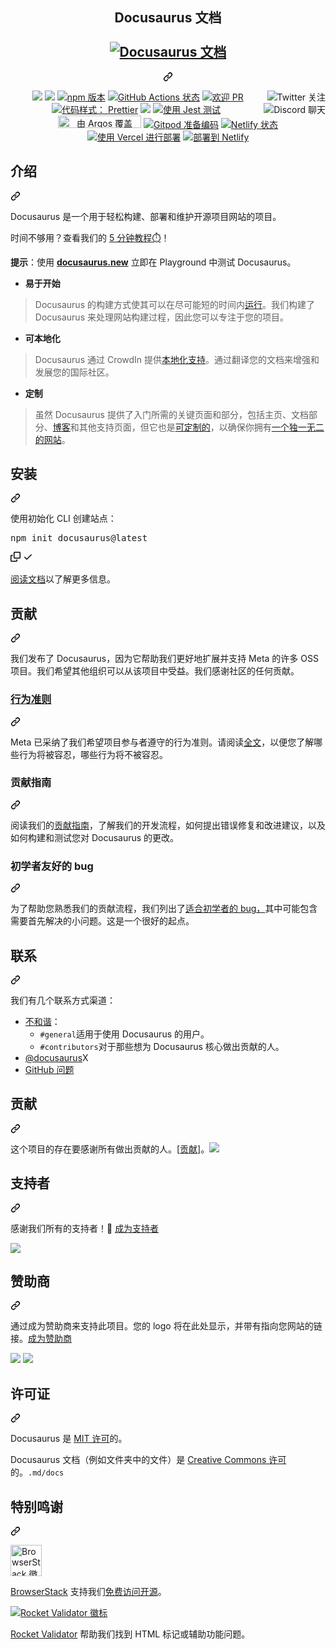 <div class="Box-sc-g0xbh4-0 QkQOb js-snippet-clipboard-copy-unpositioned" data-hpc="true"><article class="markdown-body entry-content container-lg" itemprop="text"><div align="center" dir="auto">
  <div class="markdown-heading" dir="auto"><h1 align="center" tabindex="-1" class="heading-element" dir="auto"><font _mstmutation="1" _msttexthash="12160551" _msthash="376">Docusaurus 文档</font><br>
    <br>
    <a href="https://docusaurus.io" rel="nofollow">
      <img src="https://camo.githubusercontent.com/d57e7527e78029109efef32f0b88dc9e7f2d8c9e8d4cee346c630202f21a28df/68747470733a2f2f646f63757361757275732e696f2f696d672f736c6173682d696e74726f647563696e672e737667" alt="Docusaurus 文档" data-canonical-src="https://docusaurus.io/img/slash-introducing.svg" style="max-width: 100%;" _mstalt="163358" _msthash="375">
    </a>
  </h1><a id="user-content-----docusaurus------------------------" class="anchor" aria-label="永久链接：
 Docusaurus 文档" href="#----docusaurus------------------------" _mstaria-label="449163" _msthash="377"><svg class="octicon octicon-link" viewBox="0 0 16 16" version="1.1" width="16" height="16" aria-hidden="true"><path d="m7.775 3.275 1.25-1.25a3.5 3.5 0 1 1 4.95 4.95l-2.5 2.5a3.5 3.5 0 0 1-4.95 0 .751.751 0 0 1 .018-1.042.751.751 0 0 1 1.042-.018 1.998 1.998 0 0 0 2.83 0l2.5-2.5a2.002 2.002 0 0 0-2.83-2.83l-1.25 1.25a.751.751 0 0 1-1.042-.018.751.751 0 0 1-.018-1.042Zm-4.69 9.64a1.998 1.998 0 0 0 2.83 0l1.25-1.25a.751.751 0 0 1 1.042.018.751.751 0 0 1 .018 1.042l-1.25 1.25a3.5 3.5 0 1 1-4.95-4.95l2.5-2.5a3.5 3.5 0 0 1 4.95 0 .751.751 0 0 1-.018 1.042.751.751 0 0 1-1.042.018 1.998 1.998 0 0 0-2.83 0l-2.5 2.5a1.998 1.998 0 0 0 0 2.83Z"></path></svg></a></div>
</div>
<p align="center" dir="auto">
  <a href="https://x.com/docusaurus" rel="nofollow"><img src="https://camo.githubusercontent.com/cafe6a44052c651b78397254d94d9b4df7aacb5c1a9ce8c136dd3dabacb76108/68747470733a2f2f696d672e736869656c64732e696f2f747769747465722f666f6c6c6f772f646f63757361757275732e7376673f7374796c653d736f6369616c" align="right" alt="Twitter 关注" data-canonical-src="https://img.shields.io/twitter/follow/docusaurus.svg?style=social" style="max-width: 100%;" _mstalt="235079" _msthash="378"></a>
  <a href="#backers" alt="sponsors on Open Collective"><img src="https://camo.githubusercontent.com/22eee75932e7a7b84b330509cbad597d2ee41e247def70e9a69ce1b5d7940017/68747470733a2f2f6f70656e636f6c6c6563746976652e636f6d2f446f63757361757275732f6261636b6572732f62616467652e737667" data-canonical-src="https://opencollective.com/Docusaurus/backers/badge.svg" style="max-width: 100%;"></a>
  <a href="#sponsors" alt="Sponsors on Open Collective"><img src="https://camo.githubusercontent.com/6de96dc4c9a2d15e5e06dc3cebfbb6614393534c3c3efca6860bd29805166d18/68747470733a2f2f6f70656e636f6c6c6563746976652e636f6d2f446f63757361757275732f73706f6e736f72732f62616467652e737667" data-canonical-src="https://opencollective.com/Docusaurus/sponsors/badge.svg" style="max-width: 100%;"></a>
  <a href="https://www.npmjs.com/package/@docusaurus/core" rel="nofollow"><img src="https://camo.githubusercontent.com/336d9450f339280328abe72a4c5f5c2da3102427e84d98f5829c930db069b05e/68747470733a2f2f696d672e736869656c64732e696f2f6e706d2f762f40646f63757361757275732f636f72652e7376673f7374796c653d666c6174" alt="npm 版本" data-canonical-src="https://img.shields.io/npm/v/@docusaurus/core.svg?style=flat" style="max-width: 100%;" _mstalt="165048" _msthash="379"></a>
  <a href="https://github.com/facebook/docusaurus/actions/workflows/tests.yml"><img src="https://github.com/facebook/docusaurus/actions/workflows/tests.yml/badge.svg" alt="GitHub Actions 状态" style="max-width: 100%;" _mstalt="422344" _msthash="380"></a>
  <a href="/facebook/docusaurus/blob/main/CONTRIBUTING.md#pull-requests"><img src="https://camo.githubusercontent.com/d88d8d77fa79e828eea397f75a1ebd114d13488aeec4747477ffbd2274de95ed/68747470733a2f2f696d672e736869656c64732e696f2f62616467652f5052732d77656c636f6d652d627269676874677265656e2e737667" alt="欢迎 PR" data-canonical-src="https://img.shields.io/badge/PRs-welcome-brightgreen.svg" style="max-width: 100%;" _mstalt="151060" _msthash="381"></a>
  <a href="https://discord.gg/docusaurus" rel="nofollow"><img src="https://camo.githubusercontent.com/980125d690d5ff8ffef9695ddd5c1ca2a16af9a45e89b043078e2e15b5261bd1/68747470733a2f2f696d672e736869656c64732e696f2f646973636f72642f3130323836303738343332393035323136302e737667" align="right" alt="Discord 聊天" data-canonical-src="https://img.shields.io/discord/102860784329052160.svg" style="max-width: 100%;" _mstalt="172276" _msthash="382"></a>
  <a href="https://github.com/prettier/prettier"><img alt="代码样式： Prettier" src="https://camo.githubusercontent.com/754faf8c130f602a98f87fd2912a8d4b9bcf8ab623fa9ac3352853015968cdb9/68747470733a2f2f696d672e736869656c64732e696f2f62616467652f636f64655f7374796c652d70726574746965722d6666363962342e737667" data-canonical-src="https://img.shields.io/badge/code_style-prettier-ff69b4.svg" style="max-width: 100%;" _mstalt="385788" _msthash="383"></a>
  <a href="#license"><img src="https://camo.githubusercontent.com/74d3a10eeae3c9fa6b06f901a0032ce7f19a3439accc0b837b8112fbc123054e/68747470733a2f2f696d672e736869656c64732e696f2f6769746875622f6c6963656e73652f736f757263657265722d696f2f68616c6c2d6f662d66616d652e7376673f636f6c6f72423d666630303030" data-canonical-src="https://img.shields.io/github/license/sourcerer-io/hall-of-fame.svg?colorB=ff0000" style="max-width: 100%;"></a>
  <a href="https://github.com/facebook/jest"><img src="https://camo.githubusercontent.com/34369befc8c6020c277601f2167db2a9789514694bbd4b64c8589995df5d30c0/68747470733a2f2f696d672e736869656c64732e696f2f62616467652f7465737465645f776974682d6a6573742d3939343234662e737667" alt="使用 Jest 测试" data-canonical-src="https://img.shields.io/badge/tested_with-jest-99424f.svg" style="max-width: 100%;" _mstalt="258752" _msthash="384"></a>
  <a href="https://argos-ci.com" aria-label="由 Argos 覆盖" rel="nofollow" _mstaria-label="255099" _msthash="390"><img src="https://camo.githubusercontent.com/17126a54eb44f3e38feb0f6edde94f21ee57f8dc0e6ea76896a33e6ab0736d70/68747470733a2f2f6172676f732d63692e636f6d2f62616467652e737667" alt="由 Argos 覆盖" width="133" height="20" data-canonical-src="https://argos-ci.com/badge.svg" style="max-width: 100%;" _mstalt="255099" _msthash="385"></a>
  <a href="https://gitpod.io/#https://github.com/facebook/docusaurus" rel="nofollow"><img src="https://camo.githubusercontent.com/e4e3e01aa9d0e6c58de411253ad5ffd73074f989b9363a8f01d64fb62d09a662/68747470733a2f2f696d672e736869656c64732e696f2f62616467652f476974706f642d52656164792d2d746f2d2d436f64652d626c75653f6c6f676f3d676974706f64" alt="Gitpod 准备编码" data-canonical-src="https://img.shields.io/badge/Gitpod-Ready--to--Code-blue?logo=gitpod" style="max-width: 100%;" _mstalt="372385" _msthash="386"></a>
  <a href="https://app.netlify.com/sites/docusaurus-2/deploys" rel="nofollow"><img src="https://camo.githubusercontent.com/7c60e740556a71d79564d74ca891a3702c466f8b80df7b5406e1aaf26a99b77e/68747470733a2f2f6170692e6e65746c6966792e636f6d2f6170692f76312f6261646765732f39653166663535392d343430352d346562652d383731382d3565323163303737346263382f6465706c6f792d737461747573" alt="Netlify 状态" data-canonical-src="https://api.netlify.com/api/v1/badges/9e1ff559-4405-4ebe-8718-5e21c0774bc8/deploy-status" style="max-width: 100%;" _mstalt="235911" _msthash="387"></a>
  <a href="https://vercel.com/new/clone?repository-url=https%3A%2F%2Fgithub.com%2Ffacebook%2Fdocusaurus%2Ftree%2Fmain%2Fexamples%2Fclassic&amp;project-name=my-docusaurus-site&amp;repo-name=my-docusaurus-site" rel="nofollow"><img src="https://camo.githubusercontent.com/20bea215d35a4e28f2c92ea5b657d006b087687486858a40de2922a4636301ab/68747470733a2f2f76657263656c2e636f6d2f627574746f6e" alt="使用 Vercel 进行部署" data-canonical-src="https://vercel.com/button" style="max-width: 100%;" _mstalt="317057" _msthash="388"></a>
  <a href="https://app.netlify.com/start/deploy?repository=https://github.com/slorber/docusaurus-starter" rel="nofollow"><img src="https://camo.githubusercontent.com/8ef0cc1d083b2d67eb72500031401d9b52c3ecb9fb4c4405f46afd0d0aba02d6/68747470733a2f2f7777772e6e65746c6966792e636f6d2f696d672f6465706c6f792f627574746f6e2e737667" alt="部署到 Netlify" data-canonical-src="https://www.netlify.com/img/deploy/button.svg" style="max-width: 100%;" _mstalt="291005" _msthash="389"></a>
</p>
<div class="markdown-heading" dir="auto"><h2 tabindex="-1" class="heading-element" dir="auto" _msttexthash="5211505" _msthash="391">介绍</h2><a id="user-content-introduction" class="anchor" aria-label="永久链接： 简介" href="#introduction" _mstaria-label="523835" _msthash="392"><svg class="octicon octicon-link" viewBox="0 0 16 16" version="1.1" width="16" height="16" aria-hidden="true"><path d="m7.775 3.275 1.25-1.25a3.5 3.5 0 1 1 4.95 4.95l-2.5 2.5a3.5 3.5 0 0 1-4.95 0 .751.751 0 0 1 .018-1.042.751.751 0 0 1 1.042-.018 1.998 1.998 0 0 0 2.83 0l2.5-2.5a2.002 2.002 0 0 0-2.83-2.83l-1.25 1.25a.751.751 0 0 1-1.042-.018.751.751 0 0 1-.018-1.042Zm-4.69 9.64a1.998 1.998 0 0 0 2.83 0l1.25-1.25a.751.751 0 0 1 1.042.018.751.751 0 0 1 .018 1.042l-1.25 1.25a3.5 3.5 0 1 1-4.95-4.95l2.5-2.5a3.5 3.5 0 0 1 4.95 0 .751.751 0 0 1-.018 1.042.751.751 0 0 1-1.042.018 1.998 1.998 0 0 0-2.83 0l-2.5 2.5a1.998 1.998 0 0 0 0 2.83Z"></path></svg></a></div>
<p dir="auto" _msttexthash="264411563" _msthash="393">Docusaurus 是一个用于轻松构建、部署和维护开源项目网站的项目。</p>
<p dir="auto" _msttexthash="127362326" _msthash="394">时间不够用？查看我们的 <a href="https://tutorial.docusaurus.io" rel="nofollow" _istranslated="1">5 分钟教程⏱️</a>！</p>
<p dir="auto" _msttexthash="99924773" _msthash="395"><strong _istranslated="1">提示</strong>：使用 <strong _istranslated="1"><a href="https://docusaurus.new" rel="nofollow" _istranslated="1">docusaurus.new</a></strong> 立即在 Playground 中测试 Docusaurus。</p>
<ul dir="auto">
<li><strong _msttexthash="10303111" _msthash="396">易于开始</strong></li>
</ul>
<blockquote>
<p dir="auto" _msttexthash="790475829" _msthash="397">Docusaurus 的构建方式使其可以在尽可能短的时间内<a href="https://docusaurus.io/docs/installation" rel="nofollow" _istranslated="1">运行</a>。我们构建了 Docusaurus 来处理网站构建过程，因此您可以专注于您的项目。</p>
</blockquote>
<ul dir="auto">
<li><strong _msttexthash="10078705" _msthash="398">可本地化</strong></li>
</ul>
<blockquote>
<p dir="auto" _msttexthash="406511599" _msthash="399">Docusaurus 通过 CrowdIn 提供<a href="https://docusaurus.io/docs/i18n/introduction" rel="nofollow" _istranslated="1">本地化支持</a>。通过翻译您的文档来增强和发展您的国际社区。</p>
</blockquote>
<ul dir="auto">
<li><strong _msttexthash="4322734" _msthash="400">定制</strong></li>
</ul>
<blockquote>
<p dir="auto" _msttexthash="1060830290" _msthash="401">虽然 Docusaurus 提供了入门所需的关键页面和部分，包括主页、文档部分、<a href="https://docusaurus.io/docs/blog" rel="nofollow" _istranslated="1">博客</a>和其他支持页面，但它也是<a href="https://docusaurus.io/docs/creating-pages" rel="nofollow" _istranslated="1">可定制的</a>，以确保你拥有<a href="https://docusaurus.io/docs/styling-layout" rel="nofollow" _istranslated="1">一个独一无二的网站</a>。</p>
</blockquote>
<div class="markdown-heading" dir="auto"><h2 tabindex="-1" class="heading-element" dir="auto" _msttexthash="5773755" _msthash="402">安装</h2><a id="user-content-installation" class="anchor" aria-label="永久链接：安装" href="#installation" _mstaria-label="519259" _msthash="403"><svg class="octicon octicon-link" viewBox="0 0 16 16" version="1.1" width="16" height="16" aria-hidden="true"><path d="m7.775 3.275 1.25-1.25a3.5 3.5 0 1 1 4.95 4.95l-2.5 2.5a3.5 3.5 0 0 1-4.95 0 .751.751 0 0 1 .018-1.042.751.751 0 0 1 1.042-.018 1.998 1.998 0 0 0 2.83 0l2.5-2.5a2.002 2.002 0 0 0-2.83-2.83l-1.25 1.25a.751.751 0 0 1-1.042-.018.751.751 0 0 1-.018-1.042Zm-4.69 9.64a1.998 1.998 0 0 0 2.83 0l1.25-1.25a.751.751 0 0 1 1.042.018.751.751 0 0 1 .018 1.042l-1.25 1.25a3.5 3.5 0 1 1-4.95-4.95l2.5-2.5a3.5 3.5 0 0 1 4.95 0 .751.751 0 0 1-.018 1.042.751.751 0 0 1-1.042.018 1.998 1.998 0 0 0-2.83 0l-2.5 2.5a1.998 1.998 0 0 0 0 2.83Z"></path></svg></a></div>
<p dir="auto" _msttexthash="52486434" _msthash="404">使用初始化 CLI 创建站点：</p>
<div class="highlight highlight-source-shell notranslate position-relative overflow-auto" dir="auto"><pre>npm init docusaurus@latest</pre><div class="zeroclipboard-container">
    <clipboard-copy aria-label="Copy" class="ClipboardButton btn btn-invisible js-clipboard-copy m-2 p-0 d-flex flex-justify-center flex-items-center" data-copy-feedback="Copied!" data-tooltip-direction="w" value="npm init docusaurus@latest" tabindex="0" role="button">
      <svg aria-hidden="true" height="16" viewBox="0 0 16 16" version="1.1" width="16" data-view-component="true" class="octicon octicon-copy js-clipboard-copy-icon">
    <path d="M0 6.75C0 5.784.784 5 1.75 5h1.5a.75.75 0 0 1 0 1.5h-1.5a.25.25 0 0 0-.25.25v7.5c0 .138.112.25.25.25h7.5a.25.25 0 0 0 .25-.25v-1.5a.75.75 0 0 1 1.5 0v1.5A1.75 1.75 0 0 1 9.25 16h-7.5A1.75 1.75 0 0 1 0 14.25Z"></path><path d="M5 1.75C5 .784 5.784 0 6.75 0h7.5C15.216 0 16 .784 16 1.75v7.5A1.75 1.75 0 0 1 14.25 11h-7.5A1.75 1.75 0 0 1 5 9.25Zm1.75-.25a.25.25 0 0 0-.25.25v7.5c0 .138.112.25.25.25h7.5a.25.25 0 0 0 .25-.25v-7.5a.25.25 0 0 0-.25-.25Z"></path>
</svg>
      <svg aria-hidden="true" height="16" viewBox="0 0 16 16" version="1.1" width="16" data-view-component="true" class="octicon octicon-check js-clipboard-check-icon color-fg-success d-none">
    <path d="M13.78 4.22a.75.75 0 0 1 0 1.06l-7.25 7.25a.75.75 0 0 1-1.06 0L2.22 9.28a.751.751 0 0 1 .018-1.042.751.751 0 0 1 1.042-.018L6 10.94l6.72-6.72a.75.75 0 0 1 1.06 0Z"></path>
</svg>
    </clipboard-copy>
  </div></div>
<p dir="auto" _msttexthash="47556067" _msthash="405"><a href="https://docusaurus.io/docs/installation" rel="nofollow" _istranslated="1">阅读文档</a>以了解更多信息。</p>
<div class="markdown-heading" dir="auto"><h2 tabindex="-1" class="heading-element" dir="auto" _msttexthash="6354283" _msthash="406">贡献</h2><a id="user-content-contributing" class="anchor" aria-label="永久链接： 贡献" href="#contributing" _mstaria-label="521066" _msthash="407"><svg class="octicon octicon-link" viewBox="0 0 16 16" version="1.1" width="16" height="16" aria-hidden="true"><path d="m7.775 3.275 1.25-1.25a3.5 3.5 0 1 1 4.95 4.95l-2.5 2.5a3.5 3.5 0 0 1-4.95 0 .751.751 0 0 1 .018-1.042.751.751 0 0 1 1.042-.018 1.998 1.998 0 0 0 2.83 0l2.5-2.5a2.002 2.002 0 0 0-2.83-2.83l-1.25 1.25a.751.751 0 0 1-1.042-.018.751.751 0 0 1-.018-1.042Zm-4.69 9.64a1.998 1.998 0 0 0 2.83 0l1.25-1.25a.751.751 0 0 1 1.042.018.751.751 0 0 1 .018 1.042l-1.25 1.25a3.5 3.5 0 1 1-4.95-4.95l2.5-2.5a3.5 3.5 0 0 1 4.95 0 .751.751 0 0 1-.018 1.042.751.751 0 0 1-1.042.018 1.998 1.998 0 0 0-2.83 0l-2.5 2.5a1.998 1.998 0 0 0 0 2.83Z"></path></svg></a></div>
<p dir="auto" _msttexthash="919295832" _msthash="408">我们发布了 Docusaurus，因为它帮助我们更好地扩展并支持 Meta 的许多 OSS 项目。我们希望其他组织可以从该项目中受益。我们感谢社区的任何贡献。</p>
<div class="markdown-heading" dir="auto"><h3 tabindex="-1" class="heading-element" dir="auto"><a href="https://code.fb.com/codeofconduct" rel="nofollow" _msttexthash="10439364" _msthash="409">行为准则</a></h3><a id="user-content-code-of-conduct" class="anchor" aria-label="永久链接： 行为准则" href="#code-of-conduct" _mstaria-label="542971" _msthash="410"><svg class="octicon octicon-link" viewBox="0 0 16 16" version="1.1" width="16" height="16" aria-hidden="true"><path d="m7.775 3.275 1.25-1.25a3.5 3.5 0 1 1 4.95 4.95l-2.5 2.5a3.5 3.5 0 0 1-4.95 0 .751.751 0 0 1 .018-1.042.751.751 0 0 1 1.042-.018 1.998 1.998 0 0 0 2.83 0l2.5-2.5a2.002 2.002 0 0 0-2.83-2.83l-1.25 1.25a.751.751 0 0 1-1.042-.018.751.751 0 0 1-.018-1.042Zm-4.69 9.64a1.998 1.998 0 0 0 2.83 0l1.25-1.25a.751.751 0 0 1 1.042.018.751.751 0 0 1 .018 1.042l-1.25 1.25a3.5 3.5 0 1 1-4.95-4.95l2.5-2.5a3.5 3.5 0 0 1 4.95 0 .751.751 0 0 1-.018 1.042.751.751 0 0 1-1.042.018 1.998 1.998 0 0 0-2.83 0l-2.5 2.5a1.998 1.998 0 0 0 0 2.83Z"></path></svg></a></div>
<p dir="auto" _msttexthash="650461799" _msthash="411">Meta 已采纳了我们希望项目参与者遵守的行为准则。请阅读<a href="https://code.fb.com/codeofconduct" rel="nofollow" _istranslated="1">全文</a>，以便您了解哪些行为将被容忍，哪些行为将不被容忍。</p>
<div class="markdown-heading" dir="auto"><h3 tabindex="-1" class="heading-element" dir="auto" _msttexthash="12093900" _msthash="412">贡献指南</h3><a id="user-content-contributing-guide" class="anchor" aria-label="永久链接：贡献指南" href="#contributing-guide" _mstaria-label="732771" _msthash="413"><svg class="octicon octicon-link" viewBox="0 0 16 16" version="1.1" width="16" height="16" aria-hidden="true"><path d="m7.775 3.275 1.25-1.25a3.5 3.5 0 1 1 4.95 4.95l-2.5 2.5a3.5 3.5 0 0 1-4.95 0 .751.751 0 0 1 .018-1.042.751.751 0 0 1 1.042-.018 1.998 1.998 0 0 0 2.83 0l2.5-2.5a2.002 2.002 0 0 0-2.83-2.83l-1.25 1.25a.751.751 0 0 1-1.042-.018.751.751 0 0 1-.018-1.042Zm-4.69 9.64a1.998 1.998 0 0 0 2.83 0l1.25-1.25a.751.751 0 0 1 1.042.018.751.751 0 0 1 .018 1.042l-1.25 1.25a3.5 3.5 0 1 1-4.95-4.95l2.5-2.5a3.5 3.5 0 0 1 4.95 0 .751.751 0 0 1-.018 1.042.751.751 0 0 1-1.042.018 1.998 1.998 0 0 0-2.83 0l-2.5 2.5a1.998 1.998 0 0 0 0 2.83Z"></path></svg></a></div>
<p dir="auto" _msttexthash="563929249" _msthash="414">阅读我们的<a href="https://github.com/facebook/docusaurus/blob/main/CONTRIBUTING.md" _istranslated="1">贡献指南</a>，了解我们的开发流程，如何提出错误修复和改进建议，以及如何构建和测试您对 Docusaurus 的更改。</p>
<div class="markdown-heading" dir="auto"><h3 tabindex="-1" class="heading-element" dir="auto" _msttexthash="19036342" _msthash="415">初学者友好的 bug</h3><a id="user-content-beginner-friendly-bugs" class="anchor" aria-label="永久链接：对初学者友好的 bug" href="#beginner-friendly-bugs" _mstaria-label="910442" _msthash="416"><svg class="octicon octicon-link" viewBox="0 0 16 16" version="1.1" width="16" height="16" aria-hidden="true"><path d="m7.775 3.275 1.25-1.25a3.5 3.5 0 1 1 4.95 4.95l-2.5 2.5a3.5 3.5 0 0 1-4.95 0 .751.751 0 0 1 .018-1.042.751.751 0 0 1 1.042-.018 1.998 1.998 0 0 0 2.83 0l2.5-2.5a2.002 2.002 0 0 0-2.83-2.83l-1.25 1.25a.751.751 0 0 1-1.042-.018.751.751 0 0 1-.018-1.042Zm-4.69 9.64a1.998 1.998 0 0 0 2.83 0l1.25-1.25a.751.751 0 0 1 1.042.018.751.751 0 0 1 .018 1.042l-1.25 1.25a3.5 3.5 0 1 1-4.95-4.95l2.5-2.5a3.5 3.5 0 0 1 4.95 0 .751.751 0 0 1-.018 1.042.751.751 0 0 1-1.042.018 1.998 1.998 0 0 0-2.83 0l-2.5 2.5a1.998 1.998 0 0 0 0 2.83Z"></path></svg></a></div>
<p dir="auto" _msttexthash="685523124" _msthash="417">为了帮助您熟悉我们的贡献流程，我们列出了<a href="https://github.com/facebook/docusaurus/labels/good%20first%20issue" _istranslated="1">适合初学者的 bug，</a>其中可能包含需要首先解决的小问题。这是一个很好的起点。</p>
<div class="markdown-heading" dir="auto"><h2 tabindex="-1" class="heading-element" dir="auto" _msttexthash="6317012" _msthash="418">联系</h2><a id="user-content-contact" class="anchor" aria-label="永久链接： 联系我们" href="#contact" _mstaria-label="334295" _msthash="419"><svg class="octicon octicon-link" viewBox="0 0 16 16" version="1.1" width="16" height="16" aria-hidden="true"><path d="m7.775 3.275 1.25-1.25a3.5 3.5 0 1 1 4.95 4.95l-2.5 2.5a3.5 3.5 0 0 1-4.95 0 .751.751 0 0 1 .018-1.042.751.751 0 0 1 1.042-.018 1.998 1.998 0 0 0 2.83 0l2.5-2.5a2.002 2.002 0 0 0-2.83-2.83l-1.25 1.25a.751.751 0 0 1-1.042-.018.751.751 0 0 1-.018-1.042Zm-4.69 9.64a1.998 1.998 0 0 0 2.83 0l1.25-1.25a.751.751 0 0 1 1.042.018.751.751 0 0 1 .018 1.042l-1.25 1.25a3.5 3.5 0 1 1-4.95-4.95l2.5-2.5a3.5 3.5 0 0 1 4.95 0 .751.751 0 0 1-.018 1.042.751.751 0 0 1-1.042.018 1.998 1.998 0 0 0-2.83 0l-2.5 2.5a1.998 1.998 0 0 0 0 2.83Z"></path></svg></a></div>
<p dir="auto" _msttexthash="62385791" _msthash="420">我们有几个联系方式渠道：</p>
<ul dir="auto">
<li><font _mstmutation="1" _msttexthash="16754179" _msthash="421"><a href="https://discord.gg/docusaurus" rel="nofollow" _mstmutation="1" _istranslated="1">不和谐</a>：</font><ul dir="auto">
<li><code>#general</code><font _mstmutation="1" _msttexthash="45477952" _msthash="422">适用于使用 Docusaurus 的用户。</font></li>
<li><code>#contributors</code><font _mstmutation="1" _msttexthash="95171986" _msthash="423">对于那些想为 Docusaurus 核心做出贡献的人。</font></li>
</ul>
</li>
<li _msttexthash="207012" _msthash="424"><a href="https://x.com/docusaurus" rel="nofollow" _istranslated="1">@docusaurus</a>X</li>
<li><a href="https://github.com/facebook/docusaurus/issues" _msttexthash="13668538" _msthash="425">GitHub 问题</a></li>
</ul>
<div class="markdown-heading" dir="auto"><h2 tabindex="-1" class="heading-element" dir="auto" _msttexthash="6354283" _msthash="426">贡献</h2><a id="user-content-contributors" class="anchor" aria-label="永久链接： 贡献者" href="#contributors" _mstaria-label="528866" _msthash="427"><svg class="octicon octicon-link" viewBox="0 0 16 16" version="1.1" width="16" height="16" aria-hidden="true"><path d="m7.775 3.275 1.25-1.25a3.5 3.5 0 1 1 4.95 4.95l-2.5 2.5a3.5 3.5 0 0 1-4.95 0 .751.751 0 0 1 .018-1.042.751.751 0 0 1 1.042-.018 1.998 1.998 0 0 0 2.83 0l2.5-2.5a2.002 2.002 0 0 0-2.83-2.83l-1.25 1.25a.751.751 0 0 1-1.042-.018.751.751 0 0 1-.018-1.042Zm-4.69 9.64a1.998 1.998 0 0 0 2.83 0l1.25-1.25a.751.751 0 0 1 1.042.018.751.751 0 0 1 .018 1.042l-1.25 1.25a3.5 3.5 0 1 1-4.95-4.95l2.5-2.5a3.5 3.5 0 0 1 4.95 0 .751.751 0 0 1-.018 1.042.751.751 0 0 1-1.042.018 1.998 1.998 0 0 0-2.83 0l-2.5 2.5a1.998 1.998 0 0 0 0 2.83Z"></path></svg></a></div>
<p dir="auto"><font _mstmutation="1" _msttexthash="132622100" _msthash="428">这个项目的存在要感谢所有做出贡献的人。[<a href="/facebook/docusaurus/blob/main/CONTRIBUTING.md" _mstmutation="1" _istranslated="1">贡献</a>]。</font><a href="https://github.com/facebook/docusaurus/graphs/contributors"><img src="https://camo.githubusercontent.com/d75b37c592ccee9d534d88394a9515ee6e072b775b069b3561baec2131847296/68747470733a2f2f6f70656e636f6c6c6563746976652e636f6d2f446f63757361757275732f636f6e7472696275746f72732e7376673f77696474683d38393026627574746f6e3d66616c7365" data-canonical-src="https://opencollective.com/Docusaurus/contributors.svg?width=890&amp;button=false" style="max-width: 100%;"></a></p>
<div class="markdown-heading" dir="auto"><h2 tabindex="-1" class="heading-element" dir="auto" _msttexthash="8827494" _msthash="429">支持者</h2><a id="user-content-backers" class="anchor" aria-label="永久链接：支持者" href="#backers" _mstaria-label="330824" _msthash="430"><svg class="octicon octicon-link" viewBox="0 0 16 16" version="1.1" width="16" height="16" aria-hidden="true"><path d="m7.775 3.275 1.25-1.25a3.5 3.5 0 1 1 4.95 4.95l-2.5 2.5a3.5 3.5 0 0 1-4.95 0 .751.751 0 0 1 .018-1.042.751.751 0 0 1 1.042-.018 1.998 1.998 0 0 0 2.83 0l2.5-2.5a2.002 2.002 0 0 0-2.83-2.83l-1.25 1.25a.751.751 0 0 1-1.042-.018.751.751 0 0 1-.018-1.042Zm-4.69 9.64a1.998 1.998 0 0 0 2.83 0l1.25-1.25a.751.751 0 0 1 1.042.018.751.751 0 0 1 .018 1.042l-1.25 1.25a3.5 3.5 0 1 1-4.95-4.95l2.5-2.5a3.5 3.5 0 0 1 4.95 0 .751.751 0 0 1-.018 1.042.751.751 0 0 1-1.042.018 1.998 1.998 0 0 0-2.83 0l-2.5 2.5a1.998 1.998 0 0 0 0 2.83Z"></path></svg></a></div>
<p dir="auto" _msttexthash="119513030" _msthash="431">感谢我们所有的支持者！🙏 <a href="https://opencollective.com/Docusaurus#backer" rel="nofollow" _istranslated="1">成为支持者</a></p>
<p dir="auto"><a href="https://opencollective.com/Docusaurus#backers" rel="nofollow"><img src="https://camo.githubusercontent.com/c2f4e3acf66a79d14ad500c790808047a6789c9784b45a827bb1199e8e8c9954/68747470733a2f2f6f70656e636f6c6c6563746976652e636f6d2f446f63757361757275732f6261636b6572732e7376673f77696474683d383930" data-canonical-src="https://opencollective.com/Docusaurus/backers.svg?width=890" style="max-width: 100%;"></a></p>
<div class="markdown-heading" dir="auto"><h2 tabindex="-1" class="heading-element" dir="auto" _msttexthash="8048144" _msthash="432">赞助商</h2><a id="user-content-sponsors" class="anchor" aria-label="永久链接： 赞助商" href="#sponsors" _mstaria-label="380380" _msthash="433"><svg class="octicon octicon-link" viewBox="0 0 16 16" version="1.1" width="16" height="16" aria-hidden="true"><path d="m7.775 3.275 1.25-1.25a3.5 3.5 0 1 1 4.95 4.95l-2.5 2.5a3.5 3.5 0 0 1-4.95 0 .751.751 0 0 1 .018-1.042.751.751 0 0 1 1.042-.018 1.998 1.998 0 0 0 2.83 0l2.5-2.5a2.002 2.002 0 0 0-2.83-2.83l-1.25 1.25a.751.751 0 0 1-1.042-.018.751.751 0 0 1-.018-1.042Zm-4.69 9.64a1.998 1.998 0 0 0 2.83 0l1.25-1.25a.751.751 0 0 1 1.042.018.751.751 0 0 1 .018 1.042l-1.25 1.25a3.5 3.5 0 1 1-4.95-4.95l2.5-2.5a3.5 3.5 0 0 1 4.95 0 .751.751 0 0 1-.018 1.042.751.751 0 0 1-1.042.018 1.998 1.998 0 0 0-2.83 0l-2.5 2.5a1.998 1.998 0 0 0 0 2.83Z"></path></svg></a></div>
<p dir="auto" _msttexthash="408885165" _msthash="434">通过成为赞助商来支持此项目。您的 logo 将在此处显示，并带有指向您网站的链接。<a href="https://opencollective.com/Docusaurus#sponsor" rel="nofollow" _istranslated="1">成为赞助商</a></p>
<p dir="auto"><a href="https://opencollective.com/Docusaurus/sponsor/0/website" rel="nofollow"><img src="https://camo.githubusercontent.com/ea1c632f8c81834cf8bb43cab1db53438ffe3f6192d5717f4e1413bb52ea6014/68747470733a2f2f6f70656e636f6c6c6563746976652e636f6d2f446f63757361757275732f73706f6e736f722f302f6176617461722e737667" data-canonical-src="https://opencollective.com/Docusaurus/sponsor/0/avatar.svg" style="max-width: 100%;"></a> <a href="https://opencollective.com/Docusaurus/sponsor/1/website" rel="nofollow"><img src="https://camo.githubusercontent.com/caeb09453197f8e3ac5287ab5dfe2b9a724dc18d65ef796e50d9654c2bd9b185/68747470733a2f2f6f70656e636f6c6c6563746976652e636f6d2f446f63757361757275732f73706f6e736f722f312f6176617461722e737667" data-canonical-src="https://opencollective.com/Docusaurus/sponsor/1/avatar.svg" style="max-width: 100%;"></a></p>
<div class="markdown-heading" dir="auto"><h2 tabindex="-1" class="heading-element" dir="auto" _msttexthash="9675445" _msthash="435">许可证</h2><a id="user-content-license" class="anchor" aria-label="永久链接：许可证" href="#license" _mstaria-label="331903" _msthash="436"><svg class="octicon octicon-link" viewBox="0 0 16 16" version="1.1" width="16" height="16" aria-hidden="true"><path d="m7.775 3.275 1.25-1.25a3.5 3.5 0 1 1 4.95 4.95l-2.5 2.5a3.5 3.5 0 0 1-4.95 0 .751.751 0 0 1 .018-1.042.751.751 0 0 1 1.042-.018 1.998 1.998 0 0 0 2.83 0l2.5-2.5a2.002 2.002 0 0 0-2.83-2.83l-1.25 1.25a.751.751 0 0 1-1.042-.018.751.751 0 0 1-.018-1.042Zm-4.69 9.64a1.998 1.998 0 0 0 2.83 0l1.25-1.25a.751.751 0 0 1 1.042.018.751.751 0 0 1 .018 1.042l-1.25 1.25a3.5 3.5 0 1 1-4.95-4.95l2.5-2.5a3.5 3.5 0 0 1 4.95 0 .751.751 0 0 1-.018 1.042.751.751 0 0 1-1.042.018 1.998 1.998 0 0 0-2.83 0l-2.5 2.5a1.998 1.998 0 0 0 0 2.83Z"></path></svg></a></div>
<p dir="auto" _msttexthash="34818472" _msthash="437">Docusaurus 是 <a href="/facebook/docusaurus/blob/main/LICENSE" _istranslated="1">MIT 许可</a>的。</p>
<p dir="auto"><font _mstmutation="1" _msttexthash="190545693" _msthash="438">Docusaurus 文档（例如文件夹中的文件）是 <a href="/facebook/docusaurus/blob/main/LICENSE-docs" _mstmutation="1" _istranslated="1">Creative Commons 许可</a>的。</font><code>.md</code><code>/docs</code></p>
<div class="markdown-heading" dir="auto"><h2 tabindex="-1" class="heading-element" dir="auto" _msttexthash="14254526" _msthash="439">特别鸣谢</h2><a id="user-content-special-thanks" class="anchor" aria-label="永久链接：特别鸣谢" href="#special-thanks" _mstaria-label="554333" _msthash="440"><svg class="octicon octicon-link" viewBox="0 0 16 16" version="1.1" width="16" height="16" aria-hidden="true"><path d="m7.775 3.275 1.25-1.25a3.5 3.5 0 1 1 4.95 4.95l-2.5 2.5a3.5 3.5 0 0 1-4.95 0 .751.751 0 0 1 .018-1.042.751.751 0 0 1 1.042-.018 1.998 1.998 0 0 0 2.83 0l2.5-2.5a2.002 2.002 0 0 0-2.83-2.83l-1.25 1.25a.751.751 0 0 1-1.042-.018.751.751 0 0 1-.018-1.042Zm-4.69 9.64a1.998 1.998 0 0 0 2.83 0l1.25-1.25a.751.751 0 0 1 1.042.018.751.751 0 0 1 .018 1.042l-1.25 1.25a3.5 3.5 0 1 1-4.95-4.95l2.5-2.5a3.5 3.5 0 0 1 4.95 0 .751.751 0 0 1-.018 1.042.751.751 0 0 1-1.042.018 1.998 1.998 0 0 0-2.83 0l-2.5 2.5a1.998 1.998 0 0 0 0 2.83Z"></path></svg></a></div>
<p dir="auto">
  <a href="http://www.browserstack.com/" rel="nofollow">
    <themed-picture data-catalyst-inline="true" data-catalyst=""><picture>
      <source media="(prefers-color-scheme: dark)" srcset="/facebook/docusaurus/raw/main/admin/img/browserstack-dark-mode-logo.svg#gh-dark-mode-only">
      <img alt="BrowserStack 徽标" src="/facebook/docusaurus/raw/main/admin/img/browserstack-light-mode-logo.svg#gh-light-mode-only" height="50px" style="visibility:visible;max-width:100%;" _mstalt="318006" _msthash="441">
    </picture></themed-picture>
  </a>
</p>
<p dir="auto" _msttexthash="91397475" _msthash="442"><a href="http://www.browserstack.com/" rel="nofollow" _istranslated="1">BrowserStack</a> 支持我们<a href="https://www.browserstack.com/open-source" rel="nofollow" _istranslated="1">免费访问开源</a>。</p>
<p dir="auto"><a href="https://rocketvalidator.com/" rel="nofollow"><img src="/facebook/docusaurus/raw/main/admin/img/rocketvalidator-logo.png" alt="Rocket Validator 徽标" style="max-width: 100%;" _mstalt="417846" _msthash="443"></a></p>
<p dir="auto" _msttexthash="180881311" _msthash="444"><a href="https://rocketvalidator.com/" rel="nofollow" _istranslated="1">Rocket Validator</a> 帮助我们找到 HTML 标记或辅助功能问题。</p>
</article></div>
